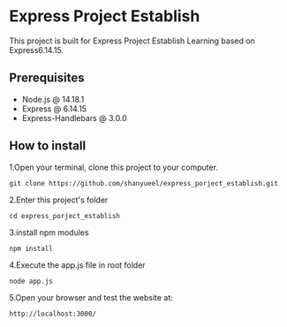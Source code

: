 # Express Project Establish

This project is built for Express Project Establish Learning based on Express6.14.15.

## Prerequisites

- Node.js @ 14.18.1
- Express @ 6.14.15
- Express-Handlebars @ 3.0.0

## How to install

1.Open your terminal, clone this project to your computer.

```
git clone https://github.com/shanyueel/express_porject_establish.git
```

2.Enter this project's folder

```
cd express_porject_establish
```

3.install npm modules

```
npm install
```

4.Execute the app.js file in root folder

```
node app.js
```

5.Open your browser and test the website at:

```
http://localhost:3000/
```
